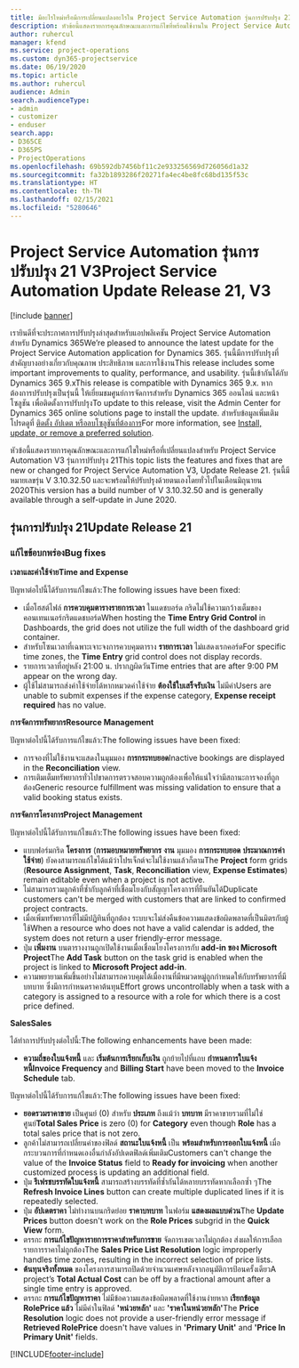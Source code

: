 ```yaml
---
title: มีอะไรใหม่หรือมีการเปลี่ยนแปลงอะไรใน Project Service Automation รุ่นการปรับปรุง 21 V3
description: หัวข้อนี้แสดงรายการคุณลักษณะและการแก้ไขที่พร้อมใช้งานใน Project Service Automation รุ่นการปรับปรุง 21 V3
author: ruhercul
manager: kfend
ms.service: project-operations
ms.custom: dyn365-projectservice
ms.date: 06/19/2020
ms.topic: article
ms.author: ruhercul
audience: Admin
search.audienceType:
- admin
- customizer
- enduser
search.app:
- D365CE
- D365PS
- ProjectOperations
ms.openlocfilehash: 69b592db7456bf11c2e933256569d726056d1a32
ms.sourcegitcommit: fa32b1893286f20271fa4ec4be8fc68bd135f53c
ms.translationtype: HT
ms.contentlocale: th-TH
ms.lasthandoff: 02/15/2021
ms.locfileid: "5280646"
---
```

# <a name="project-service-automation-update-release-21-v3"></a><span data-ttu-id="6ce17-103">Project Service Automation รุ่นการปรับปรุง 21 V3</span><span class="sxs-lookup"><span data-stu-id="6ce17-103">Project Service Automation Update Release 21, V3</span></span>

[!include [banner](../includes/psa-now-project-operations.md)]

<span data-ttu-id="6ce17-104">เรายินดีที่จะประกาศการปรับปรุงล่าสุดสำหรับแอปพลิเคชัน Project Service Automation สำหรับ Dynamics 365</span><span class="sxs-lookup"><span data-stu-id="6ce17-104">We’re pleased to announce the latest update for the Project Service Automation application for Dynamics 365.</span></span> <span data-ttu-id="6ce17-105">รุ่นนี้มีการปรับปรุงที่สำคัญบางอย่างเกี่ยวกับคุณภาพ ประสิทธิภาพ และการใช้งาน</span><span class="sxs-lookup"><span data-stu-id="6ce17-105">This release includes some important improvements to quality, performance, and usability.</span></span> <span data-ttu-id="6ce17-106">รุ่นนี้เข้ากันได้กับ Dynamics 365 9.x</span><span class="sxs-lookup"><span data-stu-id="6ce17-106">This release is compatible with Dynamics 365 9.x.</span></span> <span data-ttu-id="6ce17-107">หากต้องการปรับปรุงเป็นรุ่นนี้ ให้เยี่ยมชมศูนย์การจัดการสำหรับ Dynamics 365 ออนไลน์ และหน้าโซลูชัน เพื่อติดตั้งการปรับปรุง</span><span class="sxs-lookup"><span data-stu-id="6ce17-107">To update to this release, visit the Admin Center for Dynamics 365 online solutions page to install the update.</span></span> <span data-ttu-id="6ce17-108">สำหรับข้อมูลเพิ่มเติม โปรดดูที่ [ติดตั้ง อัปเดต หรือลบโซลูชันที่ต้องการ](https://docs.microsoft.com/power-platform/admin/install-remove-preferred-solution)</span><span class="sxs-lookup"><span data-stu-id="6ce17-108">For more information, see [Install, update, or remove a preferred solution](https://docs.microsoft.com/power-platform/admin/install-remove-preferred-solution).</span></span>

<span data-ttu-id="6ce17-109">หัวข้อนี้แสดงรายการคุณลักษณะและการแก้ไขใหม่หรือที่เปลี่ยนแปลงสำหรับ Project Service Automation V3 รุ่นการปรับปรุง 21</span><span class="sxs-lookup"><span data-stu-id="6ce17-109">This topic lists the features and fixes that are new or changed for Project Service Automation V3, Update Release 21.</span></span> <span data-ttu-id="6ce17-110">รุ่นนี้มีหมายเลขรุ่น V 3.10.32.50 และจะพร้อมให้ปรับปรุงด้วยตนเองโดยทั่วไปในเดือนมิถุนายน 2020</span><span class="sxs-lookup"><span data-stu-id="6ce17-110">This version has a build number of V 3.10.32.50 and is generally available through a self-update in June 2020.</span></span>

## <a name="update-release-21"></a><span data-ttu-id="6ce17-111">รุ่นการปรับปรุง 21</span><span class="sxs-lookup"><span data-stu-id="6ce17-111">Update Release 21</span></span>

### <a name="bug-fixes"></a><span data-ttu-id="6ce17-112">แก้ไขข้อบกพร่อง</span><span class="sxs-lookup"><span data-stu-id="6ce17-112">Bug fixes</span></span>

<span data-ttu-id="6ce17-113">**เวลาและค่าใช้จ่าย**</span><span class="sxs-lookup"><span data-stu-id="6ce17-113">**Time and Expense**</span></span>

<span data-ttu-id="6ce17-114">ปัญหาต่อไปนี้ได้รับการแก้ไขแล้ว:</span><span class="sxs-lookup"><span data-stu-id="6ce17-114">The following issues have been fixed:</span></span>

- <span data-ttu-id="6ce17-115">เมื่อโฮสต์ไฟล์ **การควบคุมตารางรายการเวลา** ในแดชบอร์ด กริดไม่ใช้ความกว้างเต็มของคอนเทนเนอร์กริดแดชบอร์ด</span><span class="sxs-lookup"><span data-stu-id="6ce17-115">When hosting the **Time Entry Grid Control** in Dashboards, the grid does not utilize the full width of the dashboard grid container.</span></span>
- <span data-ttu-id="6ce17-116">สำหรับโซนเวลาที่เฉพาะเจาะจงการควบคุมตาราง **รายการเวลา** ไม่แสดงเรกคอร์ด</span><span class="sxs-lookup"><span data-stu-id="6ce17-116">For specific time zones, the **Time Entry** grid control does not display records.</span></span>
- <span data-ttu-id="6ce17-117">รายการเวลาที่อยู่หลัง 21:00 น. ปรากฏผิดวัน</span><span class="sxs-lookup"><span data-stu-id="6ce17-117">Time entries that are after 9:00 PM appear on the wrong day.</span></span>
- <span data-ttu-id="6ce17-118">ผู้ใช้ไม่สามารถส่งค่าใช้จ่ายได้หากหมวดค่าใช้จ่าย **ต้องใช้ใบเสร็จรับเงิน** ไม่มีค่า</span><span class="sxs-lookup"><span data-stu-id="6ce17-118">Users are unable to submit expenses if the expense category, **Expense receipt required** has no value.</span></span>

<span data-ttu-id="6ce17-119">**การจัดการทรัพยากร**</span><span class="sxs-lookup"><span data-stu-id="6ce17-119">**Resource Management**</span></span>

<span data-ttu-id="6ce17-120">ปัญหาต่อไปนี้ได้รับการแก้ไขแล้ว:</span><span class="sxs-lookup"><span data-stu-id="6ce17-120">The following issues have been fixed:</span></span>

- <span data-ttu-id="6ce17-121">การจองที่ไม่ใช้งานจะแสดงในมุมมอง **การกระทบยอด**</span><span class="sxs-lookup"><span data-stu-id="6ce17-121">Inactive bookings are displayed in the **Reconciliation** view.</span></span>
- <span data-ttu-id="6ce17-122">การเติมเต็มทรัพยากรทั่วไปขาดการตรวจสอบความถูกต้องเพื่อให้แน่ใจว่ามีสถานะการจองที่ถูกต้อง</span><span class="sxs-lookup"><span data-stu-id="6ce17-122">Generic resource fulfillment was missing validation to ensure that a valid booking status exists.</span></span>

<span data-ttu-id="6ce17-123">**การจัดการโครงการ**</span><span class="sxs-lookup"><span data-stu-id="6ce17-123">**Project Management**</span></span>

<span data-ttu-id="6ce17-124">ปัญหาต่อไปนี้ได้รับการแก้ไขแล้ว:</span><span class="sxs-lookup"><span data-stu-id="6ce17-124">The following issues have been fixed:</span></span>

- <span data-ttu-id="6ce17-125">แบบฟอร์มกริด **โครงการ** (**การมอบหมายทรัพยากร** **งาน** มุมมอง **การกระทบยอด** **ประมาณการค่าใช้จ่าย**) ยังคงสามารถแก้ไขได้แม้ว่าโปรเจ็กต์จะไม่ใช้งานแล้วก็ตาม</span><span class="sxs-lookup"><span data-stu-id="6ce17-125">The **Project** form grids (**Resource Assignment**, **Task**, **Reconciliation** view, **Expense Estimates**) remain editable even when a project is not active.</span></span>
- <span data-ttu-id="6ce17-126">ไม่สามารถรวมลูกค้าที่ซ้ำกับลูกค้าที่เชื่อมโยงกับสัญญาโครงการที่ยืนยันได้</span><span class="sxs-lookup"><span data-stu-id="6ce17-126">Duplicate customers can't be merged with customers that are linked to confirmed project contracts.</span></span>
- <span data-ttu-id="6ce17-127">เมื่อเพิ่มทรัพยากรที่ไม่มีปฏิทินที่ถูกต้อง ระบบจะไม่ส่งคืนข้อความแสดงข้อผิดพลาดที่เป็นมิตรกับผู้ใช้</span><span class="sxs-lookup"><span data-stu-id="6ce17-127">When a resource who does not have a valid calendar is added, the system does not return a user friendly-error message.</span></span>
- <span data-ttu-id="6ce17-128">ปุ่ม **เพิ่มงาน** บนตารางงานถูกเปิดใช้งานเมื่อเชื่อมโยงโครงการกับ **add-in ของ Microsoft Project**</span><span class="sxs-lookup"><span data-stu-id="6ce17-128">The **Add Task** button on the task grid is enabled when the project is linked to **Microsoft Project add-in**.</span></span>
- <span data-ttu-id="6ce17-129">ความพยายามเพิ่มขึ้นอย่างไม่สามารถควบคุมได้เมื่องานที่มีหมวดหมู่ถูกกำหนดให้กับทรัพยากรที่มีบทบาท ซึ่งมีการกำหนดราคาต้นทุน</span><span class="sxs-lookup"><span data-stu-id="6ce17-129">Effort grows uncontrollably when a task with a category is assigned to a resource with a role for which there is a cost price defined.</span></span>

<span data-ttu-id="6ce17-130">**Sales**</span><span class="sxs-lookup"><span data-stu-id="6ce17-130">**Sales**</span></span>

<span data-ttu-id="6ce17-131">ได้ทำการปรับปรุงต่อไปนี้:</span><span class="sxs-lookup"><span data-stu-id="6ce17-131">The following enhancements have been made:</span></span>

- <span data-ttu-id="6ce17-132">**ความถี่ของใบแจ้งหนี้** และ **เริ่มต้นการเรียกเก็บเงิน** ถูกย้ายไปที่แถบ **กำหนดการใบแจ้งหนี้**</span><span class="sxs-lookup"><span data-stu-id="6ce17-132">**Invoice Frequency** and **Billing Start** have been moved to the **Invoice Schedule** tab.</span></span>

<span data-ttu-id="6ce17-133">ปัญหาต่อไปนี้ได้รับการแก้ไขแล้ว:</span><span class="sxs-lookup"><span data-stu-id="6ce17-133">The following issues have been fixed:</span></span>

- <span data-ttu-id="6ce17-134">**ยอดรวมราคาขาย** เป็นศูนย์ (0) สำหรับ **ประเภท** ถึงแม้ว่า **บทบาท** มีราคาขายรวมที่ไม่ใช่ศูนย์</span><span class="sxs-lookup"><span data-stu-id="6ce17-134">**Total Sales Price** is zero (0) for **Category** even though **Role** has a total sales price that is not zero.</span></span>
- <span data-ttu-id="6ce17-135">ลูกค้าไม่สามารถเปลี่ยนค่าของฟิลด์ **สถานะใบแจ้งหนี้** เป็น **พร้อมสำหรับการออกใบแจ้งหนี้** เมื่อกระบวนการที่กำหนดเองอื่นกำลังอัปเดตฟิลด์เพิ่มเติม</span><span class="sxs-lookup"><span data-stu-id="6ce17-135">Customers can't change the value of the **Invoice Status** field to **Ready for invoicing** when another customized process is updating an additional field.</span></span>
- <span data-ttu-id="6ce17-136">ปุ่ม **รีเฟรชบรรทัดใบแจ้งหนี้** สามารถสร้างบรรทัดที่ซ้ำกันได้หลายบรรทัดหากเลือกซ้ำ ๆ</span><span class="sxs-lookup"><span data-stu-id="6ce17-136">The **Refresh Invoice Lines** button can create multiple duplicated lines if it is repeatedly selected.</span></span>
- <span data-ttu-id="6ce17-137">ปุ่ม **อัปเดตราคา** ไม่ทำงานบนกริดย่อย **ราคาบทบาท** ในฟอร์ม **แสดงผลแบบด่วน**</span><span class="sxs-lookup"><span data-stu-id="6ce17-137">The **Update Prices** button doesn't work on the **Role Prices** subgrid in the **Quick View** form.</span></span>
- <span data-ttu-id="6ce17-138">ตรรกะ **การแก้ไขปัญหารายการราคาสำหรับการขาย** จัดการเขตเวลาไม่ถูกต้อง ส่งผลให้การเลือกรายการราคาไม่ถูกต้อง</span><span class="sxs-lookup"><span data-stu-id="6ce17-138">The **Sales Price List Resolution** logic improperly handles time zones, resulting in the incorrect selection of price lists.</span></span>
- <span data-ttu-id="6ce17-139">**ต้นทุนจริงทั้งหมด** ของโครงการสามารถปิดด้วยจำนวนเศษหลังจากอนุมัติการป้อนครั้งเดียว</span><span class="sxs-lookup"><span data-stu-id="6ce17-139">A project’s **Total Actual Cost** can be off by a fractional amount after a single time entry is approved.</span></span>
- <span data-ttu-id="6ce17-140">ตรรกะ **การแก้ไขปัญหาราคา** ไม่มีข้อความแสดงข้อผิดพลาดที่ใช้งานง่ายหาก **เรียกข้อมูล RolePrice แล้ว** ไม่มีค่าในฟิลด์ **'หน่วยหลัก'** และ **'ราคาในหน่วยหลัก'**</span><span class="sxs-lookup"><span data-stu-id="6ce17-140">The **Price Resolution** logic does not provide a user-friendly error message if **Retrieved RolePrice** doesn't have values in **'Primary Unit'** and **'Price In Primary Unit'** fields.</span></span>


[!INCLUDE[footer-include](../includes/footer-banner.md)]